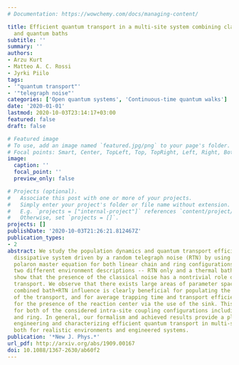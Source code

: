 ```yaml
---
# Documentation: https://wowchemy.com/docs/managing-content/

title: Efficient quantum transport in a multi-site system combining classical noise
  and quantum baths
subtitle: ''
summary: ''
authors:
- Arzu Kurt
- Matteo A. C. Rossi
- Jyrki Piilo
tags:
- '"quantum transport"'
- '"telegraph noise"'
categories: ['Open quantum systems', 'Continuous-time quantum walks']
date: '2020-01-01'
lastmod: 2020-10-03T23:14:17+03:00
featured: false
draft: false

# Featured image
# To use, add an image named `featured.jpg/png` to your page's folder.
# Focal points: Smart, Center, TopLeft, Top, TopRight, Left, Right, BottomLeft, Bottom, BottomRight.
image:
  caption: ''
  focal_point: ''
  preview_only: false

# Projects (optional).
#   Associate this post with one or more of your projects.
#   Simply enter your project's folder or file name without extension.
#   E.g. `projects = ["internal-project"]` references `content/project/deep-learning/index.md`.
#   Otherwise, set `projects = []`.
projects: []
publishDate: '2020-10-03T21:26:21.812467Z'
publication_types:
- 2
abstract: We study the population dynamics and quantum transport efficiency of a multi-site
  dissipative system driven by a random telegraph noise (RTN) by using a variational
  polaron master equation for both linear chain and ring configurations. By using
  two different environment descriptions -- RTN only and a thermal bath+RTN -- we
  show that the presence of the classical noise has a nontrivial role on the quantum
  transport. We observe that there exists large areas of parameter space where the
  combined bath+RTN influence is clearly beneficial for populating the target state
  of the transport, and for average trapping time and transport efficiency when accounting
  for the presence of the reaction center via the use of the sink. This result holds
  for both of the considered intra-site coupling configurations including a chain
  and ring. In general, our formalism and achieved results provide a platform for
  engineering and characterizing efficient quantum transport in multi-site systems
  both for realistic environments and engineered systems.
publication: '*New J. Phys.*'
url_pdf: http://arxiv.org/abs/1909.00167
doi: 10.1088/1367-2630/ab60f2
---
```

